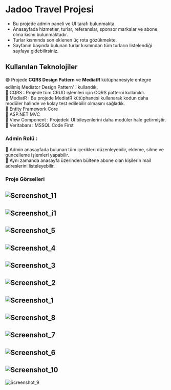 # Jadoo Travel Projesi
- Bu projede admin paneli ve UI tarafı bulunmakta.
- Anasayfada hizmetler, turlar, referanslar, sponsor markalar ve abone olma kısmı bulunmaktadır.
- Turlar kısmında son eklenen üç rota gözükmekte. 
- Sayfanın başında bulunan turlar kısmından tüm turların listelendiği sayfaya gidebilirsiniz.

## Kullanılan Teknolojiler
  🟢 Projede **CQRS Design Pattern** ve **MediatR** kütüphanesiyle entegre edilmiş Mediator Design Pattern' i kullandık.</br>
    📍 CQRS : Projede tüm CRUD işlemleri için CQRS patterni kullanıldı.</br>
    📍 MediatR : Bu projede MediatR kütüphanesi kullanarak kodun daha modüler halinde ve kolay test edilebilir olmasını sağladık. </br>
    📍 Entity Framework Core</br>
    📍 ASP.NET MVC</br>
    📍 View Component : Projedeki UI bileşenlerini daha modüler hale getirmiştir.</br>
    📍 Veritabanı : MSSQL Code First</br>
    
### Admin Rolü :
🙍  Admin anasayfada bulunan tüm içerikleri düzenleyebilir, ekleme, silme ve güncelleme işlemleri yapabilir.</br>
🙍  Aynı zamanda anasayfa üzerinden bültene abone olan kişilerin mail adreslerini listeleyebilir.


### Proje Görselleri 

![Screenshot_11](https://github.com/user-attachments/assets/4198fd48-4313-45c5-b694-50f2305a6e1c)
---
![Screenshot_i1](https://github.com/user-attachments/assets/7ee3e891-1a33-4c59-9f18-62854ce42ea2)
---
![Screenshot_5](https://github.com/user-attachments/assets/2846f80a-d1e3-4e9b-9607-282500cf54d5)
---
![Screenshot_4](https://github.com/user-attachments/assets/50b9b3d9-8e33-4cb5-b336-48ebc9f43417)
---
![Screenshot_3](https://github.com/user-attachments/assets/2365d7fb-2b2c-4d4c-a04d-3d8ba1073367)
---
![Screenshot_2](https://github.com/user-attachments/assets/1662d075-7dbd-461a-b19c-4be5b9bb5280)
---
![Screenshot_1](https://github.com/user-attachments/assets/8adb81f2-9d4f-4164-bc6c-13e4b55c37f9)
---
![Screenshot_8](https://github.com/user-attachments/assets/e2688ca5-6df2-4de5-ad68-b627527a7fd8)
---
![Screenshot_7](https://github.com/user-attachments/assets/6db4ae93-cc6c-4739-925d-274e985f7ee8)
---
![Screenshot_6](https://github.com/user-attachments/assets/6a1fc7e0-f931-4ca7-8c7a-f6a3c9c25c7e)
---
![Screenshot_10](https://github.com/user-attachments/assets/078ee1c7-c71c-4767-bab4-4d1b9179a6b8)
---
![Screenshot_9](https://github.com/user-attachments/assets/4d828e14-4dc7-4057-be74-d13e396c12f8)





